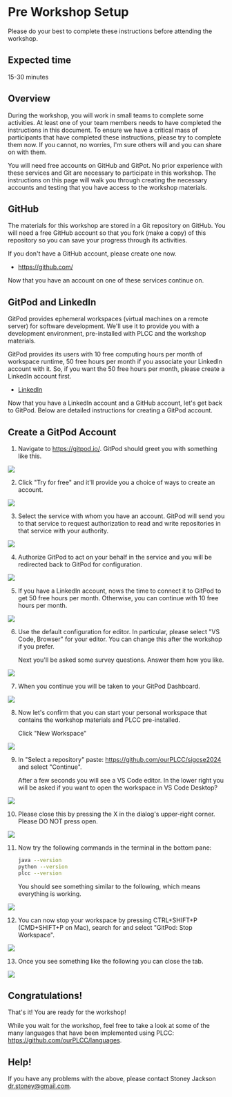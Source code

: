 # Pre Workshop Setup

Please do your best to complete these instructions before attending
the workshop.

## Expected time

15-30 minutes

## Overview

During the workshop, you will work in small teams to complete some activities.
At least one of your team members needs to have completed the instructions
in this document. To ensure we have a critical mass of participants that
have completed these instructions, please try to complete them now. If
you cannot, no worries, I'm sure others will and you can share on with them.

You will need free accounts on GitHub and GitPot. No prior experience with
these services and Git are necessary to participate in this workshop.
The instructions on this page will walk you through creating the
necessary accounts and testing that you have access
to the workshop materials.

## GitHub

The materials for this workshop are stored in a Git repository on GitHub.
You will need a free GitHub account so that you fork (make a copy) of this
repository so you can save your progress through its activities.

If you don't have a GitHub account, please create one now.

* <https://github.com/>

Now that you have an account on one of these services continue on.

## GitPod and LinkedIn

GitPod provides ephemeral workspaces (virtual machines on a remote server)
for software development. We'll use it to provide you with a development environment,
pre-installed with PLCC and the workshop materials.

GitPod provides its users with 10 free computing
hours per month of workspace runtime, 50 free hours per month if you
associate your LinkedIn account with it.
So, if you want the 50 free hours per month, please create a LinkedIn
account first.

* [LinkedIn](https://linkedin.com/)

Now that you have a LinkedIn account and a GitHub account, let's get back
to GitPod. Below are detailed instructions for creating a GitPod account.

## Create a GitPod Account

1. Navigate to <https://gitpod.io/>. GitPod should greet you with something
like this.

![](images/01-gitpod-home.jpg)

2. Click "Try for free" and it'll provide you a choice of ways to create
an account.

![](images/02-choose-github.jpg)

3. Select the service with whom you have an account. GitPod will send you to that service to request authorization to read and write repositories in that service with your authority.

![](images/03-authorize.jpg)

4. Authorize GitPod to act on your behalf in the service and you will
be redirected back to GitPod for configuration.

![](images/linkedin.jpg)

5. If you have a LinkedIn account, nows the time to
connect it to GitPod to get 50 free hours per month. Otherwise, you can continue with 10 free hours per
month.

![](images/04-choose-editor.jpg)

6. Use the default configuration for editor. In particular, please
select "VS Code, Browser" for your editor. You can change this after
the workshop if you prefer.

    Next you'll be asked some survey questions. Answer them how you like.

![](images/05-why.jpg)

7. When you continue you will be taken to your GitPod Dashboard.

![](images/06-choose-or-make-workspace.jpg)

8. Now let's confirm that you can start your personal workspace that
contains the workshop materials and PLCC pre-installed.

    Click "New Workspace"

![](images/07-identify-repo.jpg)

9. In "Select a repository" paste: https://github.com/ourPLCC/sigcse2024
    and select "Continue".

    After a few seconds you will see a VS Code editor. In the lower right
    you will be asked if you want to open the workspace in VS Code
    Desktop?


![](images/08-choose-VS.jpg)

10. Please close this by pressing the X in the dialog's upper-right corner. Please DO NOT press open.

![](images/09-initial-workspace.jpg)

11. Now try the following commands in the terminal in the bottom pane:

    ```bash
    java --version
    python --version
    plcc --version
    ```

    You should see something similar to the following, which means everything
    is working.

![](images/11-verify-setup-in-bash.jpg)

12. You can now stop your workspace by pressing CTRL+SHIFT+P (CMD+SHIFT+P on Mac), search for and select "GitPod: Stop Workspace".

![](images/12-stop-workspace.png)

13. Once you see something like the following you can close the tab.

![](images/13-stopped.png)

## Congratulations!

That's it! You are ready for the workshop!

While you wait for the workshop, feel free to take a look at some of the
many languages that have been implemented using PLCC:
<https://github.com/ourPLCC/languages>.

## Help!

If you have any problems with the above, please contact Stoney Jackson <dr.stoney@gmail.com>.
